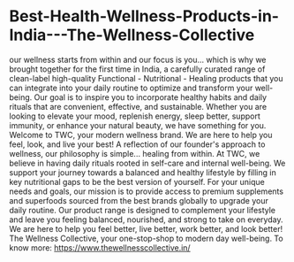 # Best-Health-Wellness-Products-in-India---The-Wellness-Collective
our wellness starts from within and our focus is you... which is why we brought together for the first time in India, a carefully curated range of clean-label high-quality Functional - Nutritional - Healing products that you can integrate into your daily routine to optimize and transform your well-being. Our goal is to inspire you to incorporate healthy habits and daily rituals that are convenient, effective, and sustainable. Whether you are looking to elevate your mood, replenish energy, sleep better, support immunity, or enhance your natural beauty, we have something for you. Welcome to TWC, your modern wellness brand. We are here to help you feel, look, and live your best!  A reflection of our founder's approach to wellness, our philosophy is simple... healing from within.  At TWC, we believe in having daily rituals rooted in self-care and internal well-being. We support your journey towards a balanced and healthy lifestyle by filling in key nutritional gaps to be the best version of yourself.  For your unique needs and goals, our mission is to provide access to premium supplements and superfoods sourced from the best brands globally to upgrade your daily routine. Our product range is designed to complement your lifestyle and leave you feeling balanced, nourished, and strong to take on everyday.  We are here to help you feel better, live better, work better, and look better!  The Wellness Collective, your one-stop-shop to modern day well-being. To know more: https://www.thewellnesscollective.in/
